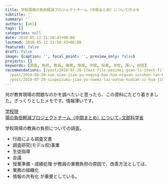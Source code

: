 ```yaml
---
title: 学校現場の負担軽減プロジェクトチーム（中間まとめ）についてのメモ
subtitle: ''
summary: ''
authors: [aki]
tags: []
categories: null
date: 2010-05-12 21:58:43+00:00
lastmod: 2010-05-12 21:58:43+00:00
featured: false
draft: false
image: {caption: '', focal_point: '', preview_only: false}
projects: []
keywords: [調査, 負担, 教員, 業務, 情報, 中間, 授業, 学校, 薄い, 研究]
recommendations: [/post/2010-07-20-1text-file-pezimei-guan-li-1text-filetositedaunrodoke/,
  /post/2010-04-20-xue-xiao-jiao-yu-noqing-bao-hua-niguan-suruken-tan-hui-noraibupei-xin-gaxing-warerusoudesu-qing-bao-hua-tojiao-yu/,
  /post/2010-07-20-sinpoziumu-jiao-yu-nowei-lai-wotuo-kudian-zi-hua-jiao-cai-ut-etext-memo/]
---
```

何が教育現場の問題なのかを調べたいと思ったら、この資料にたどり着きました。ざっくりとしたメモです。情報薄いです。

[ 学校現  
場の負担軽減プロジェクトチーム（中間まとめ）について−文部科学省](http://www.mext.go.jp/b_menu/houdou/19/12/07121813.htm)

学校現場の教員の負担についての調査。

- 行政による調査文書
- 調査研究(モデル校)事業
- 生徒指導
- 会議
- 授業準備・成績処理
が教員の業務負担の原因で、改善方法としては、
- 業務の組織化
- 情報の共有化
が重要としている。
